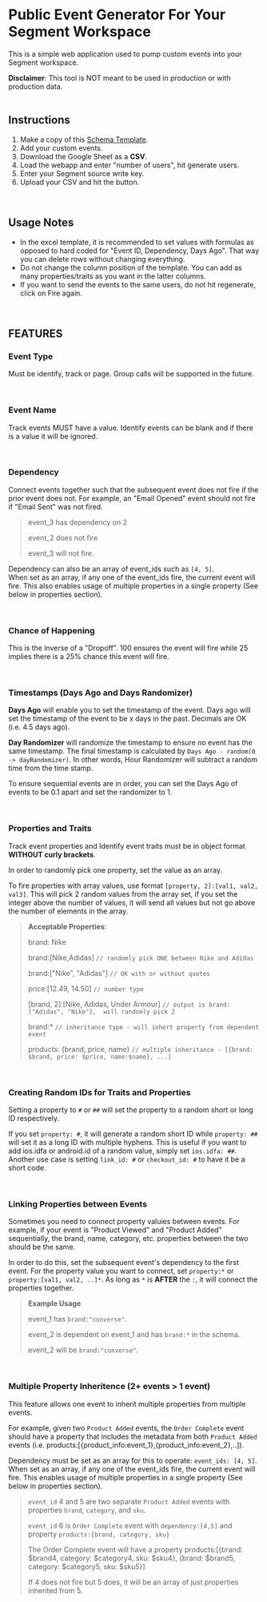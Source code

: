 # Public Event Generator For Your Segment Workspace

This is a simple web application used to pump custom events into your Segment workspace.  

**Disclaimer**:  This tool is NOT meant to be used in production or with production data. 
<br><br>

## Instructions
1. Make a copy of this [Schema Template](https://docs.google.com/spreadsheets/d/13XXBkNGFTms5o-6A3A3vqmIoVBUqkxSgvj9ghTTYGdI/edit?usp=sharing).
2. Add your custom events. 
3. Download the Google Sheet as a **CSV**.
4. Load the webapp and enter "number of users", hit generate users.  
5. Enter your Segment source write key. 
5. Upload your CSV and hit the button. 


<br>

## Usage Notes
- In the excel template, it is recommended to set values with formulas as opposed to hard coded for "Event ID, Dependency, Days Ago".  That way you can delete rows without changing everything. 
- Do not change the column position of the template.  You can add as many properties/traits as you want in the latter columns. 
- If you want to send the events to the same users, do not hit regenerate, click on Fire again. 

<br>

## FEATURES

### Event Type
Must be identify, track or page.  Group calls will be supported in the future. 

<br>

### Event Name
Track events MUST have a value.  Identify events can be blank and if there is a value it will be ignored. 

<br>

### Dependency
Connect events together such that the subsequent event does not fire if the prior event does not.  For example, an "Email Opened" event should not fire if "Email Sent" was not fired. 

> event_3 has dependency on 2 
>
> event_2 does not fire
>
> event_3 will not fire. 

Dependency can also be an array of event_ids such as `[4, 5]`.  
When set as an array, if any one of the event_ids fire, the current event will fire. 
This also enables usage of multiple properties in a single property (See below in properties section).

<br>

### Chance of Happening
This is the inverse of a "Dropoff".  100 ensures the event will fire while 25 implies there is a 25% chance this event will fire. 

<br>

### Timestamps (Days Ago and Days Randomizer)

 **Days Ago** will enable you to set the timestamp of the event.  Days ago will set the timestamp of the event to be x days in the past.  Decimals are OK (i.e. 4.5 days ago).

 **Day Randomizer** will randomize the timestamp to ensure no event has the same timestamp.  The final timestamp is calculated by `Days Ago - random(0 -> dayRandomizer)`.  In other words, Hour Randomizer will subtract a random time from the time stamp.  

 To ensure sequential events are in order, you can set the Days Ago of events to be 0.1 apart and set the randomizer to 1. 

<br>

### Properties and Traits
Track event properties and Identify event traits must be in object format **WITHOUT curly brackets**. 

In order to randomly pick one property, set the value as an array. 

To fire properties with array values, use format `[property, 2]:[val1, val2, val3]`.  This will pick 2 random values from the array set, if you set the integer above the number of values, it will send all values but not go above the number of elements in the array. 

> **Acceptable Properties**:
> 
> brand: Nike
> 
> brand:[Nike,Adidas] `// randomly pick ONE between Nike and Adidas` 
> 
> brand:["Nike", "Adidas"] `// OK with or without quotes`
> 
> price:[12.49, 14.50] `// number type`
> 
> [brand, 2]:[Nike, Adidas, Under Armour] `// output is brand:["Adidas", "Nike"],  will randomly pick 2`
>
> brand:* `// inheritance type - will inhert property from dependent event`
> 
> products: {brand, price, name} `// multiple inheritance - [{brand: $brand, price: $price, name:$name}, ...]`

<br>


### Creating Random IDs for Traits and Properties 

Setting a property to `#` or `##` will set the property to a random short or long ID respectively. 

If you set `property: #`, it will generate a random short ID while `property: ##` will set it as a long ID with multiple hyphens. This is useful if you want to add ios.idfa or android.id of a random value, simply set `ios.idfa: ##`.  Another use case is setting `link_id: #` or `checkout_id: #` to have it be a short code. 

<br>

### Linking Properties between Events 

Sometimes you need to connect property valuies between events.  For example, if your event is "Product Viewed" and "Product Added" sequentially, the brand, name, category, etc. properties between the two should be the same. 

In order to do this, set the subsequent event's dependency to the first event.  For the property value you want to connect, set `property:*` or `property:[val1, val2, ..]*`.  As long as `*` is **AFTER** the `:`, it will connect the properties together. 

> **Example Usage**
> 
> event_1 has `brand:"converse"`. 
>
> event_2 is dependent on event_1 and has `brand:*` in the schema. 
>
> event_2 will be `brand:"converse"`. 

<br>

### Multiple Property Inheritence (2+ events > 1 event)

This feature allows one event to inherit multiple properties from multiple events. 

For example, given two `Product Added` events, the `Order Complete` event should have a property that includes the metadata from both `Product Added` events (i.e. products:[{product_info:event_1},{product_info:event_2},..]). 

Dependency must be set as an array for this to operate: `event_ids: [4, 5]`.  
When set as an array, if any one of the event_ids fire, the current event will fire. 
This enables usage of multiple properties in a single property (See below in properties section).

> `event_id` 4 and 5 are two separate `Product Added` events with properties `brand`, `category`, and `sku`.
>
> `event_id` 6 is `Order Complete` event with `dependency:[4,5]` and property `products:{brand, category, sku}`
>
> The Order Complete event will have a property products:[{brand: $brand4, category: $category4, sku: $sku4}, {brand: $brand5, category: $category5, sku: $sku5}]
> 
> If 4 does not fire but 5 does, it will be an array of just properties inherited from 5.  